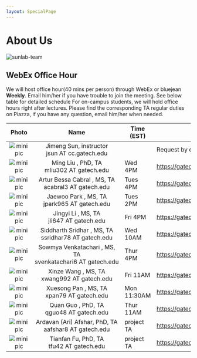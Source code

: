 ```yaml
---
layout: SpecialPage
---
```

# About Us

<!--[sunlab-team](images/avatar/aboutus.jpg "Sunlab team")-->

![sunlab-team](images/avatar/aboutus.jpg "Sunlab team")

## WebEx Office Hour

We will host office hour(40 mins per person) through WebEx or bluejean **Weekly**. Email him/her if you have trouble to join the meeting. See below table for detailed schedule
For on-campus students, we will hold office hours right after lectures. Please find the corresponding TA regular duties on Piazza, if you have any question, email him/her when needed.

| Photo| Name|Time (EST)             | Location or Web Link |
| :-------------: | :-------------: | ---------------- | --------------------------------------------------------------------------------------|
|![minipic](images/avatar/Jimeng.png)   |  Jimeng Sun, instructor jsun<span style="display:none">hello</span>&nbsp;AT<span style="display:none">world</span>&nbsp;cc.gatech.edu     |      |       Request by email         |
|![minipic](images/avatar/MingLiu.jpg) | Ming Liu , PhD,  TA mliu302<span style="display:none">hello</span>&nbsp;AT<span style="display:none">world</span>&nbsp;gatech.edu| Wed 4PM |<https://gatech.webex.com/meet/mliu302>
|![minipic](images/avatar/Artur.jpeg) | Artur Bessa Cabral , MS,  TA acabral3<span style="display:none">hello</span>&nbsp;AT<span style="display:none">world</span>&nbsp;gatech.edu| Tues 4PM |<https://gatech.webex.com/meet/acabral3>
|![minipic](images/avatar/Jaewoo.jpeg) | Jaewoo Park , MS,  TA jpark965<span style="display:none">hello</span>&nbsp;AT<span style="display:none">world</span>&nbsp;gatech.edu| Tues 2PM |<https://gatech.webex.com/meet/jpark965>
|![minipic](images/avatar/Jingyi.jpeg) | Jingyi Li , MS,  TA jli647<span style="display:none">hello</span>&nbsp;AT<span style="display:none">world</span>&nbsp;gatech.edu| Fri 4PM |<https://gatech.webex.com/meet/jli647>
|![minipic](images/avatar/Siddharth_Sridhar.jpg) | Siddharth Sridhar , MS,  TA ssridhar78<span style="display:none">hello</span>&nbsp;AT<span style="display:none">world</span>&nbsp;gatech.edu| Wed 10AM |<https://gatech.webex.com/meet/ssridhar78>
|![minipic](images/avatar/Sowmya.jpeg) | Sowmya Venkatachari , MS,  TA svenkatachari6<span style="display:none">hello</span>&nbsp;AT<span style="display:none">world</span>&nbsp;gatech.edu| Thur 4PM |<https://gatech.webex.com/meet/svenkatachari6>
|![minipic](images/avatar/Xinze.jpeg) | Xinze Wang , MS,  TA xwang992<span style="display:none">hello</span>&nbsp;AT<span style="display:none">world</span>&nbsp;gatech.edu| Fri 11AM |<https://gatech.webex.com/meet/xwang992>
|![minipic](images/avatar/Xuesong.jpg) | Xuesong Pan , MS,  TA xpan79<span style="display:none">hello</span>&nbsp;AT<span style="display:none">world</span>&nbsp;gatech.edu| Mon 11:30AM |<https://gatech.webex.com/meet/xpan79>
|![minipic](images/avatar/quanguo.jpg) | Quan Guo , PhD,  TA qguo48<span style="display:none">hello</span>&nbsp;AT<span style="display:none">world</span>&nbsp;gatech.edu| Thur 11AM |<https://gatech.webex.com/meet/qguo48>
|![minipic](images/avatar/Ari.jpg) | Ardavan (Ari) Afshar, PhD, TA aafshar8<span style="display:none">hello</span>&nbsp;AT<span style="display:none">world</span>&nbsp;gatech.edu| project TA | <https://gatech.webex.com/meet/aafshar8>
|![minipic](images/avatar/tianfan1.jpg) | Tianfan Fu, PhD, TA tfu42<span style="display:none">hello</span>&nbsp;AT<span style="display:none">world</span>&nbsp;gatech.edu| project TA | <https://gatech.webex.com/meet/tfu42>



